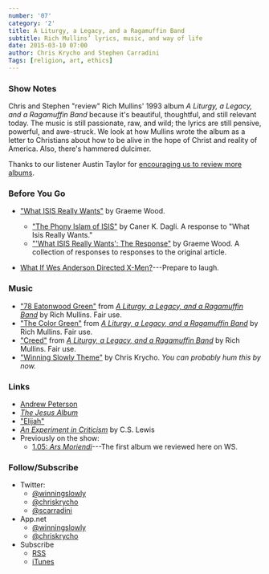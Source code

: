 ```yaml
---
number: '07'
category: '2'
title: A Liturgy, a Legacy, and a Ragamuffin Band
subtitle: Rich Mullins’ lyrics, music, and way of life
date: 2015-03-10 07:00
author: Chris Krycho and Stephen Carradini
Tags: [religion, art, ethics]
---
```


### Show Notes

Chris and Stephen "review" Rich Mullins' 1993 album _A Liturgy, a Legacy, and a
Ragamuffin Band_ because it's beautiful, thoughtful, and still relevant today.
The music is still passionate, raw, and wild; the lyrics are still pensive,
powerful, and awe-struck. We look at how Mullins wrote the album as a letter to
Christians about how to be alive in the hope of Christ and reality of America.
Also, there's hammered dulcimer.

Thanks to our listener Austin Taylor for [encouraging us to review more albums].

[encouraging us to review more albums]: //twitter.com/austintaylor/status/499391801938440194

### Before You Go

  - ["What ISIS Really Wants"] by Graeme Wood.
      * ["The Phony Islam of ISIS"][phony] by Caner K. Dagli. A response to "What Isis
        Really Wants."
      * ["'What ISIS Really Wants': The Response"][responses] by Graeme Wood. A
        collection of responses to responses to the original article.

  - [What If Wes Anderson Directed X-Men?]---Prepare to laugh.

["What ISIS Really Wants"]: //www.theatlantic.com/features/archive/2015/02/what-isis-really-wants/384980/
[phony]: //www.theatlantic.com/international/archive/2015/02/what-muslims-really-want-isis-atlantic/386156/
[responses]: //www.theatlantic.com/international/archive/2015/02/what-isis-really-wants-reader-response-atlantic/385710/
[What If Wes Anderson Directed X-Men?]: //www.youtube.com/watch?v=UngE0qn3VRY

### Music

  - ["78 Eatonwood Green"] from [_A Liturgy, a Legacy, and a Ragamuffin Band_]
    by Rich Mullins. Fair use.
  - ["The Color Green"] from [_A Liturgy, a Legacy, and a Ragamuffin Band_] by
    Rich Mullins. Fair use.
  - ["Creed"] from [_A Liturgy, a Legacy, and a Ragamuffin Band_] by Rich
    Mullins. Fair use.
  - ["Winning Slowly Theme"] by Chris Krycho. *You can probably hum this by
    now.*

["78 Eatonwood Green"]: //www.youtube.com/watch?v=Kv3TWgfVzMI
["The Color Green"]: //www.youtube.com/watch?v=rhGOosxTLrY
["Creed"]: //www.youtube.com/watch?v=70JFDo-UTnc
[_A Liturgy, a Legacy, and a Ragamuffin Band_]: //itunes.apple.com/us/album/liturgy-legacy-ragamuffin/id299557916
["Winning Slowly Theme"]: //soundcloud.com/chriskrycho/winning-slowly

### Links

  - [Andrew Peterson]
  - [_The Jesus Album_]
  - ["Elijah"]
  - [_An Experiment in Criticism_] by C.S. Lewis
  - Previously on the show:
      * [1.05: _Ars Moriendi_][1.05]---The first album we reviewed here on WS.

[Andrew Peterson]: //www.andrew-peterson.com/
[_The Jesus Album_]: //itunes.apple.com/us/album/the-jesus-record/id18234553
["Elijah"]: //itunes.apple.com/us/album/elijah/id303182485?i=303182494
[_An Experiment in Criticism_]: //www.amazon.com/An-Experiment-Criticism-C-Lewis/dp/0521055539
[1.05]: //www.winningslowly.org/1.05/

### Follow/Subscribe

  - Twitter:
      + [@winningslowly](//www.twitter.com/winningslowly)
      + [@chriskrycho](//www.twitter.com/chriskrycho)
      + [@scarradini](//www.twitter.com/scarradini)
  - App.net
      + [@winningslowly](//alpha.app.net/winningslowly)
      + [@chriskrycho](//alpha.app.net/chriskrycho)
  - Subscribe
      + [RSS](//www.winningslowly.org/feed.xml)
      + [iTunes](//itunes.apple.com/us/podcast/winning-slowly/id807603957?mt=2)
